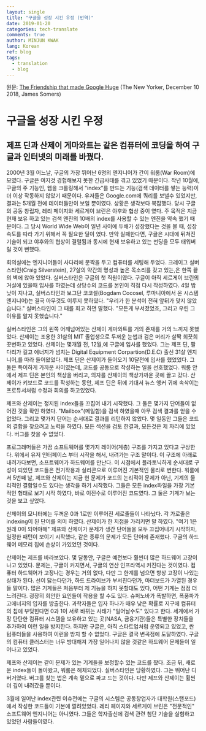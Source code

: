 ```yaml
---
layout: single
title: "구글을 성장 시킨 우정 (번역)"
date: 2019-01-20
categories: tech-translate
comments: true
author: MINJUN KWAK
lang: Korean
ref: blog
tags:
  - translation
  - blog
---
```


원문: [The Friendship that made Google Huge]({{"https://www.newyorker.com/magazine/2018/12/10/the-friendship-that-made-google-huge"}}) (The New Yorker, December 10 2018, James Somers)


# 구글을 성장 시킨 우정
## 제프 딘과 산제이 게마와트는 같은 컴퓨터에 코딩을 하여 구글과 인터넷의 미래를 바꿨다.

2000년 3월 어느날, 구글의 가장 뛰어난 6명의 엔지니어가 간이 워룸(War Room)에 모였다. 구글은 여지것 경험해보지 못한 긴급사태를 겪고 있었기 때문이다. 작년 10월에, 구글의 주 기능인, 웹을 크롤링해서 "index"를 만드는 기능(검색 데이터를 쌓는 능력)이 더 이상 작동하지 않았기 때문이다. 유저들은 Google.com에 쿼리를 보낼수 있었지만, 결과는 5개월 전에 데이터들만이 보일 뿐이였다. 상황은 생각보다 복잡했다. 당시 구글의 공동 창립자, 레리 페이지와 세르게이 브린은 야후와 협상 중이 였다. 주 목적은 지금 현재 보유 하고 있는 검색 엔진의 10배의 index를 사용할 수 있는 엔진을 약속 했기 때문이다. 그 당시 World Wide Web이 일년 사이에 두배가 성장했다는 것을 볼 때, 성장속도를 따라 가기 위해서 꼭 필요한 딜이 였다. 만약 실패한다면, 구글은 시대에 뒤쳐진 기술이 되고 야후와의 협상이 결렬됨과 동시에 현재 보유하고 있는 펀딩을 모두 태워버릴 것이 뻔했다.

회의실에는 엔지니어들이 사다리에 문짝을 두고 컴퓨터를 세팅해 두었다. 크레이그 실버스타인(Craig Silverstein), 27살의 약간의 명성과 높은 목소리를 갖고 있는,은 한쪽 끝의 벽에 앉아 있었다. 실버스타인은 구글의 첫 직원이였다. 구글이 아직 세르게이 브린의 거실에 있을때 입사를 하였는데 상당수의 코드를 본인이 직접 다시 작성하였다. 4일 밤낮이 지나고, 실버스타인과 보그단 코코셀(Bogdam Cocosel, 루마니아에서 온 시스템 엔지니어)는 결국 아무것도 이루지 못하였다. "우리가 한 분석이 전혀 앞뒤가 맞지 않았습니다." 실버스타인이 그 때를 회고 하면 말했다. "모든게 부서졌었죠, 그리고 우린 그 이유를 알지 못했습니다."

실버스타인은 그의 왼쪽 어깨넘어있는 산제이 게마와트를 거의 존재를 거의 느끼지 못했었다. 산제이는 조용한 31살의 MIT 졸업생으로 두꺼운 눈썹과 검은 머리가 살짝 희끗희끗변하고 있었다. 산제이는 몇개월 전, 12월,에 구글에 입사를 했었다. 그는 제프 딘, 팔다리가 길고 에너지가 넘치는 Digital Equipment Corpartion(D.E.C) 출신 31살 엔지니어,를 따라 들어왔었다. 제프 딘은 산제이가 들어오기 10달전에 입사를 했었었다. 그 둘은 특이하게 가까운 사이였는데, 코드를 공동으로 작성하는 일을 선호했었다. 워룸 안에서 제프 딘은 본인의 책상을 버리고, 의자를 산제이의 책상가까운 곳에 끌고 갔다. 산제이가 키보드로 코드를 작성하는 동안, 제프 딘은 뒤에 기대서 뉴스 앵커 귀에 속삭이는 프로듀서처럼 수정과 회의를 하고있었다.

제프와 산제이는 정지된 index들을 끄집어 내기 시작했다. 그 둘은 몇가지 단어들이 없어진 것을 확인 하였다. "Mailbox"(메일함)을 검색 하였을때 아무 검색 결과를 얻을 수 없었다. 그리고 몇가지 단어는 순서대로 결과를 리턴하지 않았다. 몇 일동안 그들은 코드의 결함을 찾으려고 노력을 하였다. 모든 섹션을 검토 한결과, 모든것은 제 자리에 있었다. 버그를 찾을 수 없었다.

프로그래머들은 가끔 소프트웨어를 몇가지 레이어(계층) 구조를 가지고 있다고 구상한다. 위에서 유저 인터페이스 부터 시작을 해서, 내려가는 구조 말이다. 이 구조에 아래로 내려가다보면, 소프트웨어가 하드웨어를 만난다. 이 시점에서 플라토닉하게 순서대로 구성이 되있던 코드들은 전기작용과 실리콘으로 이루어진 기본적인 물리로 변한다. 워룸에서 5번째 날, 제프와 산제이는 지금 현 문제가 코드의 논리적이 문제가 아닌, 기계의 물리적인 결함일수도 있다는 생각을 하기 시작했다. 그들은 모든 index파일을 가장 기본적인 형태로 보기 시작 하였다, 바로 이진수로 이루어진 코드였다. 그 둘은 기계가 보는 것을 보고 싶었다.

산제이의 모니터에는 두꺼운 0과 1로만 이루어진 세로줄들이 나타났다. 각 가로줄은 indexing이 된 단어를 의미 하였다. 산제이가 한 지점을 가리키면 말 하였다. "여기 1은 원래 0이 되어야해" 제프와 산제이가 문제가 생간 단어들을 모두 끄집어내기 시작하자, 일정한 패턴이 보이기 시작했다, 같은 종류의 문제가 모든 단어에 존재했다. 구글의 하드웨어 메모리 칩에 손상이 가있었던 것이다.

산제이는 제프를 바라보았다. 몇 달동안, 구글은 예전보다 훨씬더 많은 하드웨어 고장이 나고 있었다. 문제는, 구글이 커지면서, 구글의 연산 인프라역시 커진다는 것이였다. 컴퓨터 하드웨어가 고장나는 경우는 거의 없다, 다만 그 한계를 넘으면 항상 고장이 나있는 상태가 된다. 선이 닳는다던가, 하드 드라이브가 부서진다던가, 마더보드가 가열된 경우들 말이다. 많은 기계들은 처음부터 제 기능을 하지 못할대도 있다, 어떤 기계는 점점 더 느려진다. 굉장히 희안한 요인들이 작용을 할 수도 있다. 슈퍼노바가 폭발하면, 폭풍파가 고에너지의 입자를 방출한다. 과학자들은 입자 하나가 매우 낮은 확률로 지구에 컴퓨터의 칩에 부딪힌다면 
0과 1이 서로 바뀌는 사태가 "일어날수도" 있다고 한다. 세계에서 가장 탄탄한 컴퓨터 시스템을 보유하고 있는 곳(NASA, 금융기관)들은 특별한 장치들을 추가하여 이런 일을 방지한다. 하지만 구글은, 아직 스타트업처럼 운영되고 있었고, 싼 텀퓨터들을 사용하여 이런을 방지 할 수 없었다. 구글은 결국 변곡점에 도달하였다. 구글의 컴퓨터 클러스터는 너무 방대해져 가장 일어나지 않을 것같은 하드웨어 문제들이 일어나고 있었다.

제프와 산제이는 같이 문제가 있는 기계들을 보정할수 있는 코드를 짰다. 조금 뒤, 새로운 index들이 돌아왔고, 워룸은 해체되었다. 실버스타인은 당황하였다. 그는 뛰어난 디버거였다. 버그를 찾는 법은 계속 밑으로 파고 드는 것이다. 다만 제프와 산제이는 휠씬 더 깊이 내려갔을 뿐이다.

3월에 일어난 index관련 이슈전에는 구글의 시스템은 공동창업자가 대학원(스탠포드)에서 작성한 코드들이 기본에 깔려있었다. 레리 페이지와 세르게이 브린은 "전문적인" 소프트웨어 엔지니어는 아니였다. 그들은 학자출신에 검색 관련 첨단 기술을 실험하고 있었던 사람들이였다.


